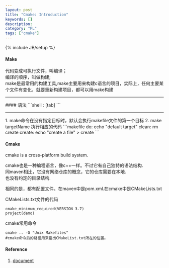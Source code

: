 ```yaml
--- 
layout: post 
title: "Cmake: Introduction" 
keywords: [] 
description: 
category: "PL"
tags: ["cmake"] 
--- 
```

{% include JB/setup %}
 
#### Make 
代码变成可执行文件，叫编译；<br />
编译的顺序，叫做构建;<br />
make是最常用的构建工具,make主要用来构建c语言的项目，实际上，任何主要某个文件有变化，就要重新构建项目，都可以用make构建
<hr />
#### 语法
```shell
<target> : <prerequisites>
[tab] <commands>
```
<hr />
1. make命令在没有指定目标时，默认会执行makefile文件的第一个目标
2. make targetName 执行相应的代码
```makefile
do:
	echo "default target"
clean:
	rm create
create:
	echo "create a file" > create
```

#### Cmake
cmake is a cross-platform build system.


cmake也是一种编程语言，像c++一样。不过它有自己独特的语法结构.  
同maven相比，它没有网络仓库的概念，它的仓库需要在本地.  
也没有约定的目录结构.


相同的是，都有配置文件。在maven中是pom.xml.在cmake中是CMakeLists.txt



CMakeLists.txt文件的代码
```
cmake_minimum_required(VERSION 3.7)
project(demo)
```
cmake常用命令
```
cmake .. -G "Unix Makefiles"
#cmake命令后的路径用来指出CMakeList.txt所在的位置。
```

#### Reference
1. [document](https://cmake.org/cmake/help/latest/guide/tutorial/index.html)

